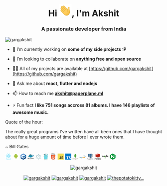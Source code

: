 <h1 align="center">Hi <img src="https://raw.githubusercontent.com/ABSphreak/ABSphreak/master/gifs/Hi.gif" width="40px" />, I'm Akshit</h1>
<h3 align="center">A passionate developer from India</h3>
<p align="left"> <img src="https://komarev.com/ghpvc/?username=gargakshit" alt="gargakshit" /> </p>

- 🔭 I’m currently working on **some of my side projects :P**

- 👯 I’m looking to collaborate on **anything free and open source**

- 👨‍💻 All of my projects are available at [https://github.com/gargakshit](https://github.com/gargakshit)

- 💬 Ask me about **react, flutter and nodejs**

- 📫 How to reach me **akshit@paperplane.ml**

- ⚡ Fun fact **I like 751 songs accross 81 albums. I have 146 playlists of awesome music.**

Quote of the hour:

The really great programs I've written have all been ones that I have thought about for a huge amount of time before I ever wrote them.

~ Bill Gates

<p align="left"><img src="https://raw.githubusercontent.com/devicons/devicon/master/icons/react/react-original-wordmark.svg" alt="react" width="20" height="20"/> <img src="https://raw.githubusercontent.com/devicons/devicon/master/icons/android/android-original-wordmark.svg" alt="android" width="20" height="20"/> <img src="https://raw.githubusercontent.com/devicons/devicon/master/icons/cplusplus/cplusplus-original.svg" alt="cplusplus" width="20" height="20"/> <img src="https://raw.githubusercontent.com/devicons/devicon/master/icons/docker/docker-original-wordmark.svg" alt="docker" width="20" height="20"/> <img src="https://raw.githubusercontent.com/devicons/devicon/master/icons/electron/electron-original.svg" alt="electron" width="20" height="20"/> <img src="https://raw.githubusercontent.com/devicons/devicon/master/icons/go/go-original.svg" alt="go" width="20" height="20"/> <img src="https://raw.githubusercontent.com/devicons/devicon/master/icons/html5/html5-original-wordmark.svg" alt="html5" width="20" height="20"/> <img src="https://raw.githubusercontent.com/devicons/devicon/master/icons/javascript/javascript-original.svg" alt="javascript" width="20" height="20"/> <img src="https://raw.githubusercontent.com/devicons/devicon/master/icons/typescript/typescript-original.svg" alt="typescript" width="20" height="20"/> <img src="https://raw.githubusercontent.com/devicons/devicon/master/icons/mongodb/mongodb-original-wordmark.svg" alt="mongodb" width="20" height="20"/> <img src="https://raw.githubusercontent.com/devicons/devicon/master/icons/mysql/mysql-original-wordmark.svg" alt="mysql" width="20" height="20"/> <img src="https://raw.githubusercontent.com/devicons/devicon/master/icons/postgresql/postgresql-original-wordmark.svg" alt="postgresql" width="20" height="20"/> <img src="https://raw.githubusercontent.com/devicons/devicon/master/icons/redis/redis-original-wordmark.svg" alt="redis" width="20" height="20"/> <img src="https://raw.githubusercontent.com/devicons/devicon/master/icons/nodejs/nodejs-original-wordmark.svg" alt="nodejs" width="20" height="20"/> <img src="https://raw.githubusercontent.com/devicons/devicon/master/icons/nginx/nginx-original.svg" alt="nginx" width="20" height="20"/></p><p align="center"> <img src="https://github-readme-stats.vercel.app/api?username=gargakshit&show_icons=true" alt="gargakshit" /> </p>

<p align="center">
<a href="https://dev.to/gargakshit" target="blank"><img align="center" src="https://cdn.jsdelivr.net/npm/simple-icons@3.0.1/icons/dev-dot-to.svg" alt="gargakshit" height="20" width="20" /></a>
<a href="https://twitter.com/gargakshit" target="blank"><img align="center" src="https://cdn.jsdelivr.net/npm/simple-icons@3.0.1/icons/twitter.svg" alt="gargakshit" height="20" width="20" /></a>
<a href="https://codesandbox.com/gargakshit" target="blank"><img align="center" src="https://cdn.jsdelivr.net/npm/simple-icons@3.0.1/icons/codesandbox.svg" alt="gargakshit" height="20" width="20" /></a>
<a href="https://instagram.com/thepotatokitty._" target="blank"><img align="center" src="https://cdn.jsdelivr.net/npm/simple-icons@3.0.1/icons/instagram.svg" alt="thepotatokitty._" height="20" width="20" /></a>
</p>
